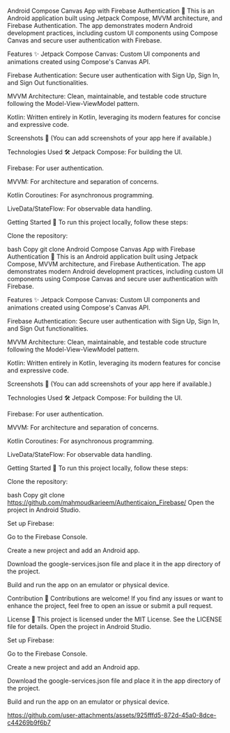 Android Compose Canvas App with Firebase Authentication 🚀
This is an Android application built using Jetpack Compose, MVVM architecture, and Firebase Authentication. The app demonstrates modern Android development practices, including custom UI components using Compose Canvas and secure user authentication with Firebase.

Features ✨
Jetpack Compose Canvas: Custom UI components and animations created using Compose's Canvas API.

Firebase Authentication: Secure user authentication with Sign Up, Sign In, and Sign Out functionalities.

MVVM Architecture: Clean, maintainable, and testable code structure following the Model-View-ViewModel pattern.

Kotlin: Written entirely in Kotlin, leveraging its modern features for concise and expressive code.

Screenshots 📱
(You can add screenshots of your app here if available.)

Technologies Used 🛠️
Jetpack Compose: For building the UI.

Firebase: For user authentication.

MVVM: For architecture and separation of concerns.

Kotlin Coroutines: For asynchronous programming.

LiveData/StateFlow: For observable data handling.

Getting Started 🚀
To run this project locally, follow these steps:

Clone the repository:

bash
Copy
git clone Android Compose Canvas App with Firebase Authentication 🚀
This is an Android application built using Jetpack Compose, MVVM architecture, and Firebase Authentication. The app demonstrates modern Android development practices, including custom UI components using Compose Canvas and secure user authentication with Firebase.

Features ✨
Jetpack Compose Canvas: Custom UI components and animations created using Compose's Canvas API.

Firebase Authentication: Secure user authentication with Sign Up, Sign In, and Sign Out functionalities.

MVVM Architecture: Clean, maintainable, and testable code structure following the Model-View-ViewModel pattern.

Kotlin: Written entirely in Kotlin, leveraging its modern features for concise and expressive code.

Screenshots 📱
(You can add screenshots of your app here if available.)

Technologies Used 🛠️
Jetpack Compose: For building the UI.

Firebase: For user authentication.

MVVM: For architecture and separation of concerns.

Kotlin Coroutines: For asynchronous programming.

LiveData/StateFlow: For observable data handling.

Getting Started 🚀
To run this project locally, follow these steps:

Clone the repository:

bash
Copy
git clone https://github.com/mahmoudkarieem/Authenticaion_Firebase/
Open the project in Android Studio.

Set up Firebase:

Go to the Firebase Console.

Create a new project and add an Android app.

Download the google-services.json file and place it in the app directory of the project.

Build and run the app on an emulator or physical device.

Contribution 🤝
Contributions are welcome! If you find any issues or want to enhance the project, feel free to open an issue or submit a pull request.

License 📄
This project is licensed under the MIT License. See the LICENSE file for details.
Open the project in Android Studio.

Set up Firebase:

Go to the Firebase Console.

Create a new project and add an Android app.

Download the google-services.json file and place it in the app directory of the project.

Build and run the app on an emulator or physical device.

https://github.com/user-attachments/assets/925fffd5-872d-45a0-8dce-c44269b9f6b7


